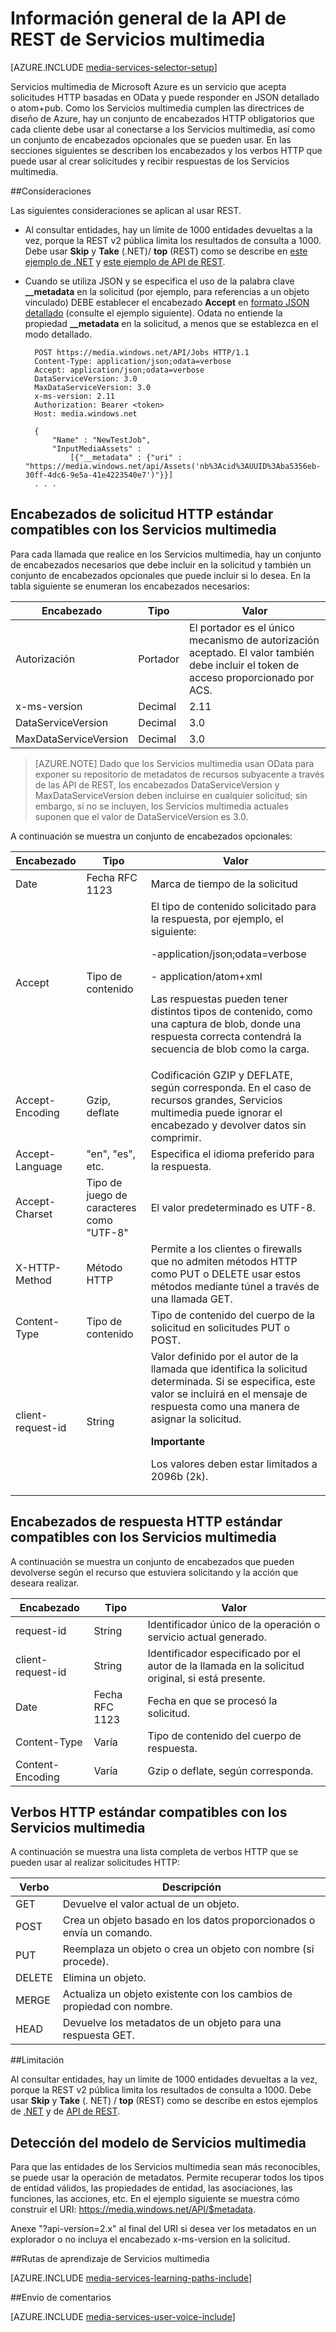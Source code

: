 <properties 
	pageTitle="Información general de la API de REST de Servicios multimedia | Microsoft Azure" 
	description="Información general de la API de REST de Servicios multimedia" 
	services="media-services" 
	documentationCenter="" 
	authors="Juliako" 
	manager="erikre" 
	editor=""/>

<tags 
	ms.service="media-services" 
	ms.workload="media" 
	ms.tgt_pltfrm="na" 
	ms.devlang="dotnet" 
	ms.topic="article" 
 	ms.date="03/01/2016"  
	ms.author="juliako"/>


# Información general de la API de REST de Servicios multimedia 

[AZURE.INCLUDE [media-services-selector-setup](../../includes/media-services-selector-setup.md)]

Servicios multimedia de Microsoft Azure es un servicio que acepta solicitudes HTTP basadas en OData y puede responder en JSON detallado o atom+pub. Como los Servicios multimedia cumplen las directrices de diseño de Azure, hay un conjunto de encabezados HTTP obligatorios que cada cliente debe usar al conectarse a los Servicios multimedia, así como un conjunto de encabezados opcionales que se pueden usar. En las secciones siguientes se describen los encabezados y los verbos HTTP que puede usar al crear solicitudes y recibir respuestas de los Servicios multimedia.

##Consideraciones 

Las siguientes consideraciones se aplican al usar REST.

- Al consultar entidades, hay un límite de 1000 entidades devueltas a la vez, porque la REST v2 pública limita los resultados de consulta a 1000. Debe usar **Skip** y **Take** (.NET)/ **top** (REST) como se describe en [este ejemplo de .NET](media-services-dotnet-manage-entities.md#enumerating-through-large-collections-of-entities) y [este ejemplo de API de REST](media-services-rest-manage-entities.md#enumerating-through-large-collections-of-entities). 

- Cuando se utiliza JSON y se especifica el uso de la palabra clave **\_\_metadata** en la solicitud (por ejemplo, para referencias a un objeto vinculado) DEBE establecer el encabezado **Accept** en [formato JSON detallado](http://www.odata.org/documentation/odata-version-3-0/json-verbose-format/) (consulte el ejemplo siguiente). Odata no entiende la propiedad **\_\_metadata** en la solicitud, a menos que se establezca en el modo detallado.

		POST https://media.windows.net/API/Jobs HTTP/1.1
		Content-Type: application/json;odata=verbose
		Accept: application/json;odata=verbose
		DataServiceVersion: 3.0
		MaxDataServiceVersion: 3.0
		x-ms-version: 2.11
		Authorization: Bearer <token> 
		Host: media.windows.net
		
		{
			"Name" : "NewTestJob", 
			"InputMediaAssets" : 
				[{"__metadata" : {"uri" : "https://media.windows.net/api/Assets('nb%3Acid%3AUUID%3Aba5356eb-30ff-4dc6-9e5a-41e4223540e7')"}}]
		. . . 
		

## Encabezados de solicitud HTTP estándar compatibles con los Servicios multimedia

Para cada llamada que realice en los Servicios multimedia, hay un conjunto de encabezados necesarios que debe incluir en la solicitud y también un conjunto de encabezados opcionales que puede incluir si lo desea. En la tabla siguiente se enumeran los encabezados necesarios:


Encabezado|Tipo|Valor
---|---|---
Autorización|Portador|El portador es el único mecanismo de autorización aceptado. El valor también debe incluir el token de acceso proporcionado por ACS.
x-ms-version|Decimal|2\.11
DataServiceVersion|Decimal|3\.0
MaxDataServiceVersion|Decimal|3\.0



>[AZURE.NOTE] Dado que los Servicios multimedia usan OData para exponer su repositorio de metadatos de recursos subyacente a través de las API de REST, los encabezados DataServiceVersion y MaxDataServiceVersion deben incluirse en cualquier solicitud; sin embargo, si no se incluyen, los Servicios multimedia actuales suponen que el valor de DataServiceVersion es 3.0.

A continuación se muestra un conjunto de encabezados opcionales:

Encabezado|Tipo|Valor
---|---|---
Date|Fecha RFC 1123|Marca de tiempo de la solicitud
Accept|Tipo de contenido|El tipo de contenido solicitado para la respuesta, por ejemplo, el siguiente:<p> -application/json;odata=verbose<p> - application/atom+xml<p> Las respuestas pueden tener distintos tipos de contenido, como una captura de blob, donde una respuesta correcta contendrá la secuencia de blob como la carga.
Accept-Encoding|Gzip, deflate|Codificación GZIP y DEFLATE, según corresponda. En el caso de recursos grandes, Servicios multimedia puede ignorar el encabezado y devolver datos sin comprimir.
Accept-Language|"en", "es", etc.|Especifica el idioma preferido para la respuesta.
Accept-Charset|Tipo de juego de caracteres como "UTF-8"|El valor predeterminado es UTF-8.
X-HTTP-Method|Método HTTP|Permite a los clientes o firewalls que no admiten métodos HTTP como PUT o DELETE usar estos métodos mediante túnel a través de una llamada GET.
Content-Type|Tipo de contenido|Tipo de contenido del cuerpo de la solicitud en solicitudes PUT o POST.
client-request-id|String|Valor definido por el autor de la llamada que identifica la solicitud determinada. Si se especifica, este valor se incluirá en el mensaje de respuesta como una manera de asignar la solicitud. <p><p>**Importante**<p>Los valores deben estar limitados a 2096b (2k).

## Encabezados de respuesta HTTP estándar compatibles con los Servicios multimedia

A continuación se muestra un conjunto de encabezados que pueden devolverse según el recurso que estuviera solicitando y la acción que deseara realizar.


Encabezado|Tipo|Valor
---|---|---
request-id|String|Identificador único de la operación o servicio actual generado.
client-request-id|String|Identificador especificado por el autor de la llamada en la solicitud original, si está presente.
Date|Fecha RFC 1123|Fecha en que se procesó la solicitud.
Content-Type|Varía|Tipo de contenido del cuerpo de respuesta.
Content-Encoding|Varía|Gzip o deflate, según corresponda.


## Verbos HTTP estándar compatibles con los Servicios multimedia

A continuación se muestra una lista completa de verbos HTTP que se pueden usar al realizar solicitudes HTTP:


Verbo|Descripción
---|---
GET|Devuelve el valor actual de un objeto.
POST|Crea un objeto basado en los datos proporcionados o envía un comando.
PUT|Reemplaza un objeto o crea un objeto con nombre (si procede).
DELETE|Elimina un objeto.
MERGE|Actualiza un objeto existente con los cambios de propiedad con nombre.
HEAD|Devuelve los metadatos de un objeto para una respuesta GET.

##Limitación

Al consultar entidades, hay un límite de 1000 entidades devueltas a la vez, porque la REST v2 pública limita los resultados de consulta a 1000. Debe usar **Skip** y **Take** (. NET) / **top** (REST) como se describe en estos ejemplos de [.NET](media-services-dotnet-manage-entities.md#enumerating-through-large-collections-of-entities) y de [API de REST](media-services-rest-manage-entities.md#enumerating-through-large-collections-of-entities).


## Detección del modelo de Servicios multimedia

Para que las entidades de los Servicios multimedia sean más reconocibles, se puede usar la operación de metadatos. Permite recuperar todos los tipos de entidad válidos, las propiedades de entidad, las asociaciones, las funciones, las acciones, etc. En el ejemplo siguiente se muestra cómo construir el URI: https://media.windows.net/API/$metadata.

Anexe "?api-version=2.x" al final del URI si desea ver los metadatos en un explorador o no incluya el encabezado x-ms-version en la solicitud.



##Rutas de aprendizaje de Servicios multimedia

[AZURE.INCLUDE [media-services-learning-paths-include](../../includes/media-services-learning-paths-include.md)]

##Envío de comentarios

[AZURE.INCLUDE [media-services-user-voice-include](../../includes/media-services-user-voice-include.md)]

  
  [Azure Classic Portal]: http://manage.windowsazure.com/



 

<!---HONumber=AcomDC_0302_2016-->